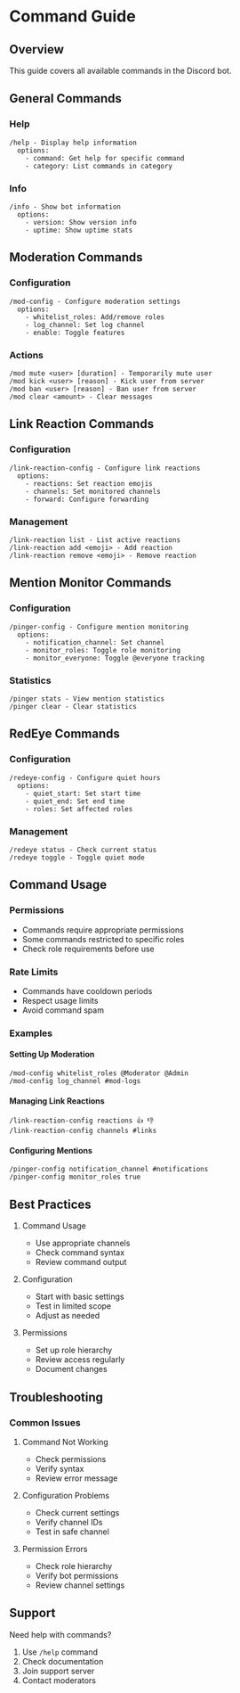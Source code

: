 # Command Guide

## Overview

This guide covers all available commands in the Discord bot.

## General Commands

### Help
```
/help - Display help information
  options:
    - command: Get help for specific command
    - category: List commands in category
```

### Info
```
/info - Show bot information
  options:
    - version: Show version info
    - uptime: Show uptime stats
```

## Moderation Commands

### Configuration
```
/mod-config - Configure moderation settings
  options:
    - whitelist_roles: Add/remove roles
    - log_channel: Set log channel
    - enable: Toggle features
```

### Actions
```
/mod mute <user> [duration] - Temporarily mute user
/mod kick <user> [reason] - Kick user from server
/mod ban <user> [reason] - Ban user from server
/mod clear <amount> - Clear messages
```

## Link Reaction Commands

### Configuration
```
/link-reaction-config - Configure link reactions
  options:
    - reactions: Set reaction emojis
    - channels: Set monitored channels
    - forward: Configure forwarding
```

### Management
```
/link-reaction list - List active reactions
/link-reaction add <emoji> - Add reaction
/link-reaction remove <emoji> - Remove reaction
```

## Mention Monitor Commands

### Configuration
```
/pinger-config - Configure mention monitoring
  options:
    - notification_channel: Set channel
    - monitor_roles: Toggle role monitoring
    - monitor_everyone: Toggle @everyone tracking
```

### Statistics
```
/pinger stats - View mention statistics
/pinger clear - Clear statistics
```

## RedEye Commands

### Configuration
```
/redeye-config - Configure quiet hours
  options:
    - quiet_start: Set start time
    - quiet_end: Set end time
    - roles: Set affected roles
```

### Management
```
/redeye status - Check current status
/redeye toggle - Toggle quiet mode
```

## Command Usage

### Permissions
- Commands require appropriate permissions
- Some commands restricted to specific roles
- Check role requirements before use

### Rate Limits
- Commands have cooldown periods
- Respect usage limits
- Avoid command spam

### Examples

#### Setting Up Moderation
```
/mod-config whitelist_roles @Moderator @Admin
/mod-config log_channel #mod-logs
```

#### Managing Link Reactions
```
/link-reaction-config reactions 👍 👎
/link-reaction-config channels #links
```

#### Configuring Mentions
```
/pinger-config notification_channel #notifications
/pinger-config monitor_roles true
```

## Best Practices

1. Command Usage
   - Use appropriate channels
   - Check command syntax
   - Review command output

2. Configuration
   - Start with basic settings
   - Test in limited scope
   - Adjust as needed

3. Permissions
   - Set up role hierarchy
   - Review access regularly
   - Document changes

## Troubleshooting

### Common Issues

1. Command Not Working
   - Check permissions
   - Verify syntax
   - Review error message

2. Configuration Problems
   - Check current settings
   - Verify channel IDs
   - Test in safe channel

3. Permission Errors
   - Check role hierarchy
   - Verify bot permissions
   - Review channel settings

## Support

Need help with commands?
1. Use `/help` command
2. Check documentation
3. Join support server
4. Contact moderators 